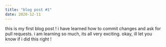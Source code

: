 ```yaml
---
title: "blog post #1"
date: 2020-12-11
---
```


this is my first blog post !
i have learned how to commit changes and ask for pull requests. i am learning so much, its all very exciting. okay, ill let you know if i did this right !
